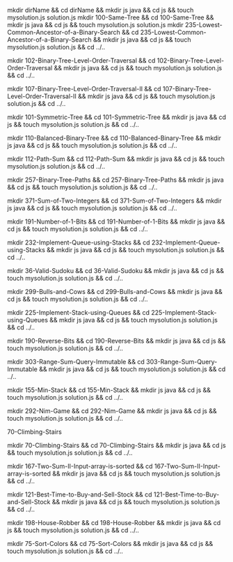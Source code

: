 mkdir dirName && cd dirName && mkdir js java && cd js && touch mysolution.js solution.js
mkdir 100-Same-Tree && cd 100-Same-Tree && mkdir js java && cd js && touch mysolution.js solution.js
mkdir 235-Lowest-Common-Ancestor-of-a-Binary-Search && cd 235-Lowest-Common-Ancestor-of-a-Binary-Search && mkdir js java && cd js && touch mysolution.js solution.js  && cd ../..
 

mkdir 102-Binary-Tree-Level-Order-Traversal && cd 102-Binary-Tree-Level-Order-Traversal && mkdir js java && cd js && touch mysolution.js solution.js  && cd ../..

mkdir 107-Binary-Tree-Level-Order-Traversal-II && cd 107-Binary-Tree-Level-Order-Traversal-II && mkdir js java && cd js && touch mysolution.js solution.js  && cd ../..
 

 mkdir 101-Symmetric-Tree && cd 101-Symmetric-Tree && mkdir js java && cd js && touch mysolution.js solution.js  && cd ../..
 

 mkdir 110-Balanced-Binary-Tree && cd 110-Balanced-Binary-Tree && mkdir js java && cd js && touch mysolution.js solution.js  && cd ../..
 


 mkdir 112-Path-Sum && cd 112-Path-Sum && mkdir js java && cd js && touch mysolution.js solution.js  && cd ../..
 

 mkdir 257-Binary-Tree-Paths && cd 257-Binary-Tree-Paths && mkdir js java && cd js && touch mysolution.js solution.js  && cd ../..
 

 mkdir 371-Sum-of-Two-Integers && cd 371-Sum-of-Two-Integers && mkdir js java && cd js && touch mysolution.js solution.js  && cd ../..
 
 mkdir 191-Number-of-1-Bits && cd 191-Number-of-1-Bits && mkdir js java && cd js && touch mysolution.js solution.js  && cd ../.. 

 
 mkdir 232-Implement-Queue-using-Stacks && cd 232-Implement-Queue-using-Stacks && mkdir js java && cd js && touch mysolution.js solution.js  && cd ../..
 
 
 mkdir 36-Valid-Sudoku && cd 36-Valid-Sudoku && mkdir js java && cd js && touch mysolution.js solution.js  && cd ../.. 


 mkdir 299-Bulls-and-Cows && cd 299-Bulls-and-Cows && mkdir js java && cd js && touch mysolution.js solution.js  && cd ../..
 





 mkdir 225-Implement-Stack-using-Queues && cd 225-Implement-Stack-using-Queues && mkdir js java && cd js && touch mysolution.js solution.js  && cd ../..
 

 


 mkdir 190-Reverse-Bits && cd 190-Reverse-Bits && mkdir js java && cd js && touch mysolution.js solution.js  && cd ../..
 




 mkdir  303-Range-Sum-Query-Immutable && cd  303-Range-Sum-Query-Immutable && mkdir js java && cd js && touch mysolution.js solution.js  && cd ../..
 






 mkdir  155-Min-Stack && cd  155-Min-Stack && mkdir js java && cd js && touch mysolution.js solution.js  && cd ../..


 

 mkdir   292-Nim-Game && cd   292-Nim-Game && mkdir js java && cd js && touch mysolution.js solution.js  && cd ../..


70-Climbing-Stairs



 mkdir   70-Climbing-Stairs && cd   70-Climbing-Stairs && mkdir js java && cd js && touch mysolution.js solution.js  && cd ../..




mkdir  167-Two-Sum-II-Input-array-is-sorted && cd  167-Two-Sum-II-Input-array-is-sorted && mkdir js java && cd js && touch mysolution.js solution.js  && cd ../..



 mkdir   121-Best-Time-to-Buy-and-Sell-Stock && cd   121-Best-Time-to-Buy-and-Sell-Stock && mkdir js java && cd js && touch mysolution.js solution.js  && cd ../..





mkdir   198-House-Robber && cd   198-House-Robber && mkdir js java && cd js && touch mysolution.js solution.js  && cd ../..

mkdir   75-Sort-Colors && cd   75-Sort-Colors && mkdir js java && cd js && touch mysolution.js solution.js  && cd ../..